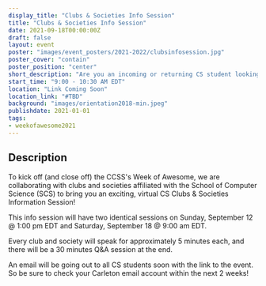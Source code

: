 ```yaml
---
display_title: "Clubs & Societies Info Session"
title: "Clubs & Societies Info Session"
date: 2021-09-18T00:00:00Z
draft: false
layout: event
poster: "images/event_posters/2021-2022/clubsinfosession.jpg"
poster_cover: "contain"
poster_position: "center"
short_description: "Are you an incoming or returning CS student looking to get involved this year, but not sure how?"
start_time: "9:00 - 10:30 AM EDT"
location: "Link Coming Soon"
location_link: "#TBD"
background: "images/orientation2018-min.jpeg"
publishdate: 2021-01-01
tags:
- weekofawesome2021
---
```


## Description

To kick off (and close off) the CCSS's Week of Awesome, we are collaborating with clubs and societies affiliated with the School of Computer Science (SCS) to bring you an exciting, virtual CS Clubs & Societies Information Session!

This info session will have two identical sessions on Sunday, September 12 @ 1:00 pm EDT and Saturday, September 18 @ 9:00 am EDT.

Every club and society will speak for approximately 5 minutes each, and there will be a 30 minutes Q&A session at the end.

An email will be going out to all CS students soon with the link to the event. So be sure to check your Carleton email account within the next 2 weeks!

